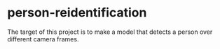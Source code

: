 # person-reidentification
The target of this project is to make a model that detects a person over different camera frames.
